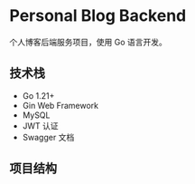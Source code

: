 # Personal Blog Backend

个人博客后端服务项目，使用 Go 语言开发。

## 技术栈

- Go 1.21+
- Gin Web Framework
- MySQL
- JWT 认证
- Swagger 文档

## 项目结构

